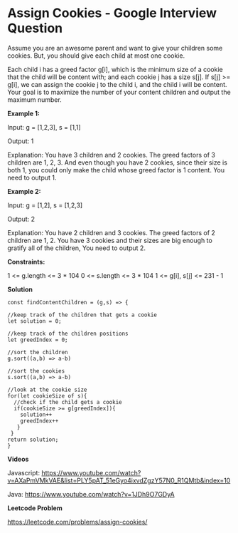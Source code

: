 # Assign Cookies - Google Interview Question

Assume you are an awesome parent and want to give your children some cookies. But, you should give each child at most one cookie.

Each child i has a greed factor g[i], which is the minimum size of a cookie that the child will be content with; and each cookie j has a size s[j]. If s[j] >= g[i], we can assign the cookie j to the child i, and the child i will be content. Your goal is to maximize the number of your content children and output the maximum number.


**Example 1:**

Input: g = [1,2,3], s = [1,1]

Output: 1

Explanation: You have 3 children and 2 cookies. The greed factors of 3 children are 1, 2, 3. 
And even though you have 2 cookies, since their size is both 1, you could only make the child whose greed factor is 1 content.
You need to output 1.

**Example 2:**

Input: g = [1,2], s = [1,2,3]

Output: 2

Explanation: You have 2 children and 3 cookies. The greed factors of 2 children are 1, 2. 
You have 3 cookies and their sizes are big enough to gratify all of the children, 
You need to output 2.
 

**Constraints:**

1 <= g.length <= 3 * 104
0 <= s.length <= 3 * 104
1 <= g[i], s[j] <= 231 - 1

**Solution**

```
const findContentChildren = (g,s) => {

//keep track of the children that gets a cookie
let solution = 0;

//keep track of the children positions
let greedIndex = 0;

//sort the children 
g.sort((a,b) => a-b)

//sort the cookies 
s.sort((a,b) => a-b)

//look at the cookie size
for(let cookieSize of s){
  //check if the child gets a cookie
  if(cookieSize >= g[greedIndex]){
    solution++
    greedIndex++
   }
 }
return solution;
}

```

**Videos**

Javascript: https://www.youtube.com/watch?v=AXaPmVMkVAE&list=PLY5pAT_51eGyo4ixvdZgzY57N0_R1QMtb&index=10

Java: https://www.youtube.com/watch?v=1JDh9O7GDyA

**Leetcode Problem**

https://leetcode.com/problems/assign-cookies/
